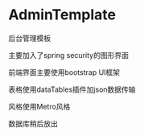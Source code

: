 AdminTemplate
=============

后台管理模板

主要加入了spring security的图形界面

前端界面主要使用bootstrap UI框架

表格使用dataTables插件加json数据传输

风格使用Metro风格


数据库稍后放出
